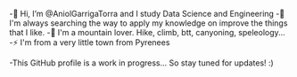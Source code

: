 -👋 Hi, I’m @AniolGarrigaTorra and I study Data Science and Engineering 
-👀 I'm always searching the way to apply my knowledge on improve the things that I like.
-🌱 I'm a mountain lover. Hike, climb, btt, canyoning, speleology...
-⚡ I'm from a very little town from Pyrenees

-This GitHub profile is a work in progress... So stay tuned for updates! :) 

